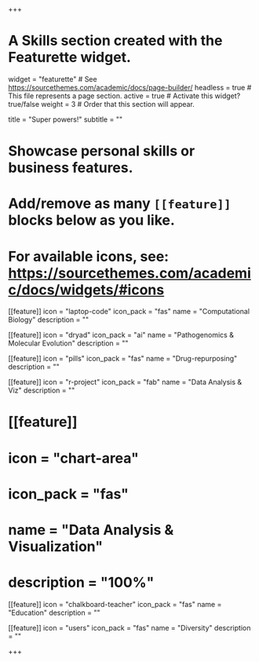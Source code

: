+++
# A Skills section created with the Featurette widget.
widget = "featurette"  # See https://sourcethemes.com/academic/docs/page-builder/
headless = true  # This file represents a page section.
active = true  # Activate this widget? true/false
weight = 3  # Order that this section will appear.

title = "Super powers!"
subtitle = ""

# Showcase personal skills or business features.
# 
# Add/remove as many `[[feature]]` blocks below as you like.
# 
# For available icons, see: https://sourcethemes.com/academic/docs/widgets/#icons

[[feature]]
  icon = "laptop-code"
  icon_pack = "fas"
  name = "Computational Biology"
  description = ""

[[feature]]
  icon = "dryad"
  icon_pack = "ai"
  name = "Pathogenomics & Molecular Evolution"
  description = ""

[[feature]]
  icon = "pills"
  icon_pack = "fas"
  name = "Drug-repurposing"
  description = ""

[[feature]]
  icon = "r-project"
  icon_pack = "fab"
  name = "Data Analysis & Viz"
  description = ""
  
# [[feature]]
#   icon = "chart-area"
#   icon_pack = "fas"
#   name = "Data Analysis & Visualization"
#   description = "100%"  

[[feature]]
  icon = "chalkboard-teacher"
  icon_pack = "fas"
  name = "Education"
  description = ""

[[feature]]
  icon = "users"
  icon_pack = "fas"
  name = "Diversity"
  description = ""

+++
